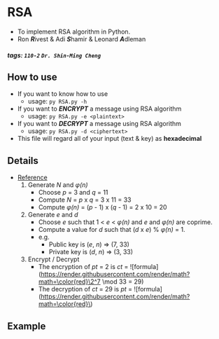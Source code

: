 # RSA

- To implement RSA algorithm in Python.
- Ron ***R***ivest & Adi ***S***hamir & Leonard ***A***dleman

##### tags: `110-2` `Dr. Shin-Ming Cheng`

## How to use

- If you want to know how to use
	- usage: `py RSA.py -h`
- If you want to ***ENCRYPT*** a message using RSA algorithm
	- usage: `py RSA.py -e <plaintext>`
- If you want to ***DECRYPT*** a message using RSA algorithm
	- usage: `py RSA.py -d <ciphertext>`
- This file will regard all of your input (text & key) as **hexadecimal**

## Details

- [Reference](https://www.cs.utexas.edu/~mitra/honors/soln.html)
	1. Generate *N* and *φ(n)*
		- Choose *p* = 3 and *q* = 11
		- Compute *N* = *p* x *q* = 3 x 11 = 33
		- Compute *φ(n)* = (*p* - 1) x (*q* - 1) = 2 x 10 = 20
	2. Generate *e* and *d*
		- Choose *e* such that 1 < *e* < *φ(n)* and *e* and *φ(n)* are coprime.
		- Compute a value for *d* such that (*d* x *e*) % *φ(n)* = 1.
	   	- e.g. 
	   		- Public key is (*e*, *n*) => (7, 33)
	    	- Private key is (*d*, *n*) => (3, 33)
	3. Encrypt / Decrypt
		- The encryption of *pt* =  2 is *ct* = ![formula](https://render.githubusercontent.com/render/math?math=\color{red}\2^7 \mod 33 = 29)
		- The decryption of *ct* = 29 is *pt* = ![formula](https://render.githubusercontent.com/render/math?math=\color{red}\)

## Example

